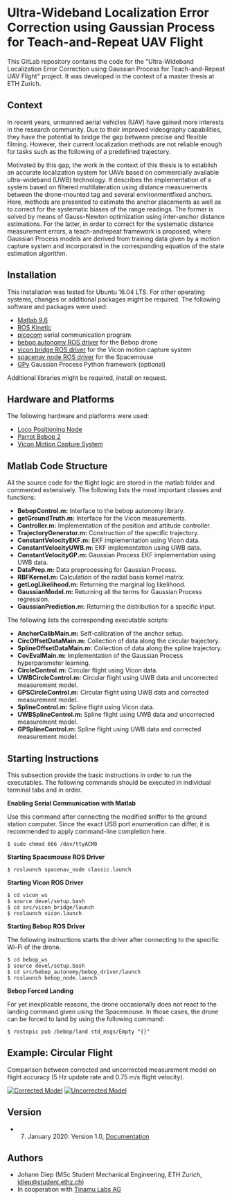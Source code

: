 # Ultra-Wideband Localization Error Correction using Gaussian Process for Teach-and-Repeat UAV Flight

This GitLab repository contains the code for the "Ultra-Wideband Localization Error Correction using Gaussian Process for Teach-and-Repeat UAV Flight" project. It was developed in the context of a master thesis at ETH Zurich.

## Context

In recent years, unmanned aerial vehicles (UAV) have gained more interests in the research community. Due to their improved videography capabilities, they have the potential to bridge the gap between precise and flexible filming. However, their current localization methods are
not reliable enough for tasks such as the following of a predefined trajectory.

Motivated by this gap, the work in the context of this thesis is to establish an accurate localization system for UAVs based on commercially available ultra-wideband (UWB) technology. It describes the implementation of a system based on filtered multilateration using distance measurements between the drone-mounted tag and several environmentfixed anchors. Here, methods are presented to estimate the anchor placements as well as to correct for the systematic biases of the range readings. The former is solved by means of Gauss-Newton optimization using inter-anchor distance estimations. For the latter, in order to correct for the systematic distance measurement errors, a teach-andrepeat framework is proposed, where Gaussian Process models are derived from training data given by a motion capture system and incorporated in the corresponding equation of the state estimation algorithm.

## Installation

This installation was tested for Ubuntu 16.04 LTS. For other operating systems, changes or additional packages might be required. The following software and packages were used:

* [Matlab 9.6](https://www.mathworks.com/products/matlab.html)
* [ROS Kinetic](http://wiki.ros.org/kinetic/Installation/Ubuntu)
* [picocom](https://www.github.com/npat-efault/picocom) serial communication program
* [bebop autonomy ROS driver](https://www.bebop-autonomy.readthedocs.io/en/latest/) for the Bebop drone
* [vicon bridge ROS driver](http://wiki.ros.org/vicon_bridge) for the Vicon motion capture system
* [spacenav node ROS driver](http://wiki.ros.org/spacenav_node) for the Spacemouse
* [GPy](https://www.github.com/SheffieldML/GPy) Gaussian Process Python framework (optional)

Additional libraries might be required, install on request.

## Hardware and Platforms

The following hardware and platforms were used:

* [Loco Positioning Node](https://www.bitcraze.io/loco-pos-node/)
* [Parrot Bebop 2](https://www.parrot.com/us/drones/parrot-bebop-2)
* [Vicon Motion Capture System](https://www.vicon.com/)

## Matlab Code Structure

All the source code for the flight logic are stored in the matlab folder and commented extensively. The following lists the most important classes and functions:

* **BebopControl.m:** Interface to the bebop autonomy library.
* **getGroundTruth.m:** Interface for the Vicon measurements.
* **Controller.m:**  Implementation of the position and attitude controller.
* **TrajectoryGenerator.m:** Construction of the specific trajectory.
* **ConstantVelocityEKF.m:**  EKF implementation using Vicon data.
* **ConstantVelocityUWB.m:** EKF implementation using UWB data.
* **ConstantVelocityGP.m:**  Gaussian Process EKF implementation using UWB data.
* **DataPrep.m:** Data preprocessing for Gaussian Process.
* **RBFKernel.m:** Calculation of the radial basis kernel matrix.
* **getLogLikelihood.m:** Returning the marginal log likelihood.
* **GaussianModel.m:**  Returning all the terms for Gaussian Process regression.
* **GaussianPrediction.m:** Returning the distribution for a specific input.


The following lists the corresponding executable scripts:

* **AnchorCalibMain.m:**  Self-calibration of the anchor setup.
* **CircOffsetDataMain.m:** Collection of data along the circular trajectory.
* **SplineOffsetDataMain.m:** Collection of data along the spline trajectory.
* **CovEvalMain.m:** Implementation of the Gaussian Process hyperparameter learning.
* **CircleControl.m:** Circular flight using Vicon data.
* **UWBCircleControl.m:**  Circular flight using UWB data and uncorrected measurement model.
* **GPSCircleControl.m:** Circular flight using UWB data and corrected measurement model.
* **SplineControl.m:** Spline flight using Vicon data.
* **UWBSplineControl.m:**  Spline flight using UWB data and uncorrected measurement model.
* **GPSplineControl.m:** Spline flight using UWB data and corrected measurement model.

## Starting Instructions

This subsection provide the basic instructions in order to run the executables. The following commands should be executed in individual terminal tabs and in order.

**Enabling Serial Communication with Matlab**

Use this command after connecting the modified sniffer to the ground station computer. Since the exact USB port enumeration can differ, it is recommended to apply command-line completion here.

```console
$ sudo chmod 666 /dev/ttyACM0
```

**Starting Spacemouse ROS Driver**

```console
$ roslaunch spacenav_node classic.launch
```

**Starting Vicon ROS Driver**

```console
$ cd vicon_ws
$ source devel/setup.bash
$ cd src/vicon_bridge/launch
$ roslaunch vicon.launch
```

**Starting Bebop ROS Driver**

The following instructions starts the driver after connecting to the specific Wi-Fi of the drone.

```console
$ cd bebop_ws
$ source devel/setup.bash
$ cd src/bebop_autonomy/bebop_driver/launch
$ roslaunch bebop_node.launch
```

**Bebop Forced Landing**

For yet inexplicable reasons, the drone occasionally does not react to the landing command given using the Spacemouse. In those cases, the drone can be forced to land by using the following command:

```console
$ rostopic pub /bebop/land std_msgs/Empty "{}"
```

## Example: Circular Flight

Comparison between corrected and uncorrected measurement model on flight accuracy (5 Hz update rate and 0.75 m/s flight velocity).

[![Corrected Model](https://i.imgur.com/kWOU5PV.png)](https://www.youtube.com/watch?v=YJo8tMqly8E)
[![Uncorrected Model](https://i.imgur.com/gY58LXf.png)](https://www.youtube.com/watch?v=BqnEMfDYWC4)


## Version

* 7. January 2020: Version 1.0, [Documentation](https://gitlab.com/jdiep/master-thesis/tree/master/documentation)

## Authors

* Johann Diep (MSc Student Mechanical Engineering, ETH Zurich, jdiep@student.ethz.ch)
* In cooperation with [Tinamu Labs AG](http://tinamu-labs.com/wp/)